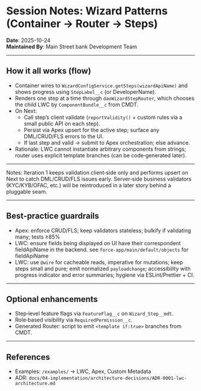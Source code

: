 <!-- 
🔴 AI AGENTS: READ FIRST - /docs/01-foundation/data-model.md for correct object names
✅ Correct: ApplicationForm, Applicant, Account (Business), FinancialAccount
❌ Wrong: Application__c, Applicant__c, Loan__c, Business_Relationship__c
-->

# Session Notes: Wizard Patterns (Container → Router → Steps)

**Date**: 2025-10-24  
**Maintained By**: Main Street bank Development Team

---

## How it all works (flow)
- Container wires to `WizardConfigService.getSteps(wizardApiName)` and shows progress using `StepLabel__c` (or DeveloperName).
- Renders one step at a time through `daoWizardStepRouter`, which chooses the child LWC by `ComponentBundle__c` from CMDT.
- On Next:
  - Call step’s client validate (`reportValidity()` + custom rules via a small public API on each step).
  - Persist via Apex upsert for the active step; surface any DML/CRUD/FLS errors to the UI.
  - If last step and valid → submit to Apex orchestration; else advance.
- Rationale: LWC cannot instantiate arbitrary components from strings; router uses explicit template branches (can be code‑generated later).

---


Notes: Iteration 1 keeps validation client‑side only and performs upsert on Next to catch DML/CRUD/FLS issues early. Server‑side business validators (KYC/KYB/OFAC, etc.) will be reintroduced in a later story behind a pluggable seam.

---

##  Best‑practice guardrails
- Apex: enforce CRUD/FLS; keep validators stateless; bulkify if validating many; tests ≥85%
- LWC: ensure fields being displayed on UI have their correspondent fieldApiName in the backend. see `force-app/main/default/objects` for fieldApiName
- LWC: use `@wire` for cacheable reads, imperative for mutations; keep steps small and pure; emit normalized `payloadchange`; accessibility with progress indicator and error summaries; hygiene via ESLint/Prettier + CI.

---

##  Optional enhancements
- Step‑level feature flags via `FeatureFlag__c` on `Wizard_Step__mdt`.
- Role‑based visibility via `RequiredPermission__c`.
- Generated Router: script to emit `<template if:true>` branches from CMDT.

---

## References
- Examples: `/examples/` → LWC, Apex, Custom Metadata
- ADR: `docs/04-implementation/architecture-decisions/ADR-0001-lwc-architecture.md`
